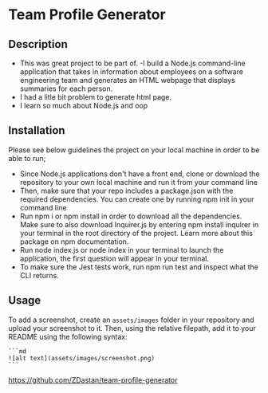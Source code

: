 # Team Profile Generator
## Description


- This was great project to be part of. -I build a Node.js command-line application that takes in information about employees on a software engineering team and generates an HTML webpage that displays summaries for each person.
- I had a litle bit problem to generate html page.
- I learn so much about Node.js and oop




## Installation

Please see below guidelines the project on your local machine in order to be able to run;

- Since Node.js applications don't have a front end, clone or download the repository to your own local machine and run it from your command line
- Then, make sure that your repo includes a package.json with the required dependencies. You can create one by running npm init in your command line
- Run npm i or npm install in order to download all the dependencies. Make sure to also download Inquirer.js by entering npm install inquirer in your terminal in the root directory of the project. Learn more about this package on npm documentation.
- Run node index.js or node index in your terminal to launch the application, the first question will appear in your terminal.
- To make sure the Jest tests work, run npm run test and inspect what the CLI returns.

## Usage



To add a screenshot, create an `assets/images` folder in your repository and upload your screenshot to it. Then, using the relative filepath, add it to your README using the following syntax:

    ```md
    ![alt text](assets/images/screenshot.png)
    ```

 https://github.com/ZDastan/team-profile-generator



